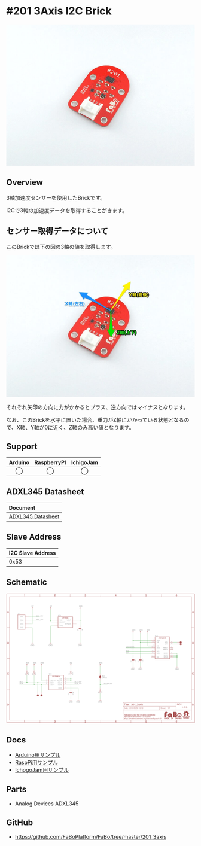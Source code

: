 # #201 3Axis I2C Brick


![](./img/201_3axis.jpg)

<!--COLORME-->

## Overview
3軸加速度センサーを使用したBrickです。

I2Cで3軸の加速度データを取得することがきます。

## センサー取得データについて
このBrickでは下の図の3軸の値を取得します。

![](./img/201_3axis_docs_001.jpg)

それぞれ矢印の方向に力がかかるとプラス、逆方向ではマイナスとなります。

なお、このBrickを水平に置いた場合、重力がZ軸にかかっている状態となるので、X軸、Y軸が0に近く、Z軸のみ高い値となります。

## Support
|Arduino|RaspberryPI|IchigoJam|
|:--:|:--:|:--:|
|◯|◯|◯|

## ADXL345 Datasheet
| Document |
|:--|
| [ADXL345 Datasheet](http://www.analog.com/media/en/technical-documentation/data-sheets/ADXL345.pdf) |

## Slave Address
| I2C Slave Address |
|:-- |
| 0x53 |

## Schematic
![](./img/201_3axis_sch.png)


## Docs

* [Arduino用サンプル](http://docs.fabo.io/fabo/arduino/brick_i2c/201_brick_i2c_3axis.html)
* [RaspPi用サンプル](http://docs.fabo.io/fabo/rasppi/brick_i2c/201_brick_i2c_3axis.html)
* [IchogoJam用サンプル](http://docs.fabo.io/fabo/ichigojam/brick_i2c/201_brick_i2c_3axis.html)


## Parts
- Analog Devices ADXL345

## GitHub
- https://github.com/FaBoPlatform/FaBo/tree/master/201_3axis
